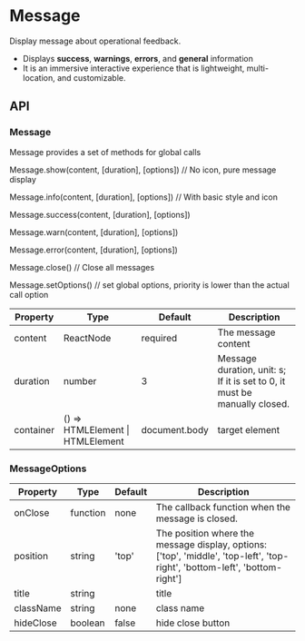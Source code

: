# Message

Display message about operational feedback.

- Displays **success**, **warnings**, **errors**, and **general** information
- It is an immersive interactive experience that is lightweight, multi-location, and customizable.

<example />

## API 

### Message

Message provides a set of methods for global calls

Message.show(content, \[duration], \[options]) // No icon, pure message display

Message.info(content, \[duration], \[options])  // With basic style and icon

Message.success(content, \[duration], \[options])

Message.warn(content, \[duration], \[options])

Message.error(content, \[duration], \[options])

Message.close() // Close all messages

Message.setOptions() // set global options, priority is lower than the actual call option

| Property | Type | Default | Description |
| --- | --- | --- | --- |
| content | ReactNode | required | The message content |
| duration | number | 3 | Message duration, unit: s; If it is set to 0, it must be manually closed. |
| container | () => HTMLElement \| HTMLElement | document.body | target element |


### MessageOptions

| Property | Type | Default | Description |
| --- | --- | --- | --- |
| onClose | function | none | The callback function when the message is closed. |
| position | string | 'top' | The position where the message display, options: \['top', 'middle', 'top-left', 'top-right', 'bottom-left', 'bottom-right'] |
| title | string | | title |
| className | string | none | class name |
| hideClose | boolean | false | hide close button |